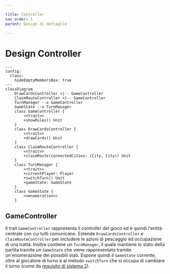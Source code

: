```yaml
---

title: Controller
nav_order: 1
parent: Design di dettaglio

---
```


# Design Controller

```mermaid
---
config:
  class:
    hideEmptyMembersBox: true
---
classDiagram
    DrawCardsController <|-- GameController
    ClaimRouteController <|-- GameController
    TurnManager --o GameController
    GameState --o TurnManager
    class GameController {
        <<trait>>
        +showRules() Unit
    }
    class DrawCardsController {
        <<trait>>
        +drawCards() Unit
    }
    class ClaimRouteController {
        <<trait>>
        +claimRoute(connectedCities: (City, City)) Unit
    }
    class TurnManager {
        <<trait>>
        +currentPlayer: Player
        +switchTurn() Unit
        +gameState: GameState
    }
    class GameState {
        <<enumeration>>
    }
```

## GameController

Il trait `GameController` rappresenta il *controller* del gioco ed è quindi l'entità centrale con cui tutti comunicano.
Estende `DrawCardsController` e `ClaimRouteController` per includere le azioni di pescaggio ed occupazione di una
tratta. Inoltre contiene un `TurnManager`, il quale mantiene lo stato della partita tramite un `GameState` che viene
rappresentato tramite un'enumerazione dei possibili stati. Espone quindi il `GameState` corrente, oltre al giocatore di
turno e al metodo `switchTurn` che si occupa di cambiare il turno (come da
[requisito di sistema 2](../requirement_specification.md#requisiti-di-sistema)).